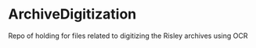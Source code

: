 # ArchiveDigitization
Repo of holding for files related to digitizing the Risley archives using OCR
